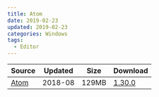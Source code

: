 ```yaml
---
title: Atom
date: 2019-02-23
updated: 2019-02-23
categories: Windows
tags:
  - Editor
---
```


| Source | Updated | Size | Download |
| ------ | ------- | -------- | -------- |
| <div class="safe">[Atom](http://atom.io)</div> | 2018-08 | 129MB | [1.30.0](https://github.com/atom/atom/releases/download/v1.30.0/atom-windows.zip) |
